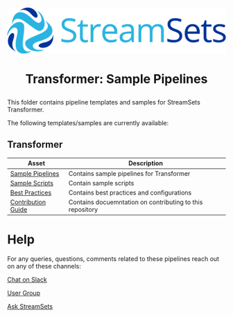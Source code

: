 ![StreamSets Logo](../images/Full%20Color%20Transparent.png)

<h1><p align="center">Transformer: Sample Pipelines</p></h1>

This folder contains pipeline templates and samples for StreamSets Transformer.

The following templates/samples are currently available:

## Transformer

| Asset            | Description     |
| --------------- | --------------- |
| [Sample Pipelines](./sample-pipelines) | Contains sample pipelines for Transformer |
| [Sample Scripts](./sample-scripts) | Contain sample scripts |
| [Best Practices](./best-practices) | Contains best practices and configurations |
| [Contribution Guide](./contribution-guide) | Contains docuemntation on contributing to this repository |

# Help

For any queries, questions, comments related to these pipelines reach out on any of these channels:

[Chat on Slack](https://streamsetters-slack.herokuapp.com/)

[User Group](https://groups.google.com/a/streamsets.com/d/forum/sdc-user)

[Ask StreamSets](https://ask.streamsets.com/questions/)
